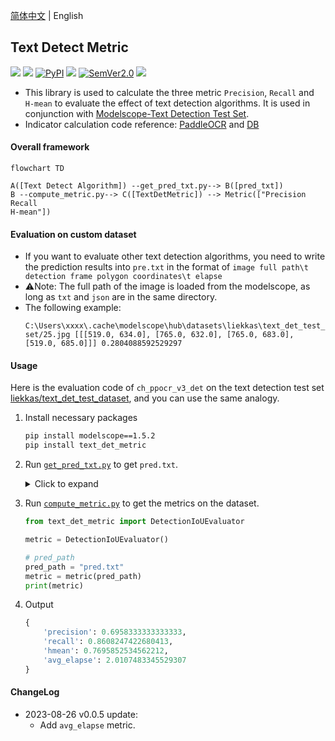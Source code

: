 [简体中文](https://github.com/SWHL/TextDetMetric/blob/main/docs/README_zh.md) | English

## Text Detect Metric
<p align="left">
     <a href=""><img src="https://img.shields.io/badge/OS-Linux%2C%20Win%2C%20Mac-pink.svg"></a>
     <a href=""><img src="https://img.shields.io/badge/python->=3.6,<3.12-aff.svg"></a>
     <a href="https://pypi.org/project/text_det_metric/"><img alt="PyPI" src="https://img.shields.io/pypi/v/text_det_metric"></a>
     <a href="https://pepy.tech/project/text_det_metric"><img src="https://static.pepy.tech/personalized-badge/text_det_metric?period=total&units=abbreviation&left_color=grey&right_color=blue&left_text=Downloads "></a>
<a href="https://semver.org/"><img alt="SemVer2.0" src="https://img.shields.io/badge/SemVer-2.0-brightgreen"></a>
     <a href="https://github.com/psf/black"><img src="https://img.shields.io/badge/code%20style-black-000000.svg"></a>
</p>

- This library is used to calculate the three metric `Precision`, `Recall` and `H-mean` to evaluate the effect of text detection algorithms. It is used in conjunction with [Modelscope-Text Detection Test Set](https://www.modelscope.cn/datasets/liekkas/text_det_test_dataset/summary).
- Indicator calculation code reference: [PaddleOCR](https://github.com/PaddlePaddle/PaddleOCR/blob/b13f99607653c220ba94df2a8650edac086b0f37/ppocr/metrics/eval_det_iou.py) and [DB](https://github.com/MhLiao/DB/blob/3c32b808d4412680310d3d28eeb6a2d5bf1566c5/concern/icdar2015_eval/detection/iou.py#L8)

#### Overall framework
```mermaid
flowchart TD

A([Text Detect Algorithm]) --get_pred_txt.py--> B([pred_txt])
B --compute_metric.py--> C([TextDetMetric]) --> Metric(["Precision
Recall
H-mean"])
```

#### Evaluation on custom dataset
- If you want to evaluate other text detection algorithms, you need to write the prediction results into `pre.txt` in the format of `image full path\t detection frame polygon coordinates\t elapse`
- ⚠️Note: The full path of the image is loaded from the modelscope, as long as `txt` and `json` are in the same directory.
- The following example:
    ```text
    C:\Users\xxxx\.cache\modelscope\hub\datasets\liekkas\text_det_test_dataset\master\data_files\extracted\f3ca4a17a478c1d798db96b03a5da8b144f13054fd06401e5a113a7ca4953491\text_det_test_data set/25.jpg [[[519.0, 634.0], [765.0, 632.0], [765.0, 683.0], [519.0, 685.0]]] 0.2804088592529297
    ```

#### Usage
Here is the evaluation code of `ch_ppocr_v3_det` on the text detection test set [liekkas/text_det_test_dataset](https://www.modelscope.cn/datasets/liekkas/text_det_test_dataset/summary), and you can use the same analogy.

1. Install necessary packages
    ```bash
    pip install modelscope==1.5.2
    pip install text_det_metric
    ```
2. Run [`get_pred_txt.py`](./get_pred_txt.py) to get `pred.txt`.
    <details>
        <summary>Click to expand</summary>
    
    ```python
    from pathlib import Path

    import cv2
    import yaml
    from modelscope.msdatasets import MsDataset
    from tqdm import tqdm

    from det_demos.ch_ppocr_v3_det import TextDetector

    root_dir = Path(__file__).resolve().parent


    def read_yaml(yaml_path):
        with open(yaml_path, "rb") as f:
            data = yaml.load(f, Loader=yaml.Loader)
        return data


    test_data = MsDataset.load(
        "text_det_test_dataset",
        namespace="liekkas",
        subset_name="default",
        split="test",
    )

    config_path = root_dir / 'det_demos' / 'ch_ppocr_v3_det' / 'config.yaml'
    config = read_yaml(str(config_path))

    # Configure the onnx model path.
    config['model_path'] = str(root_dir / 'det_demos' / config['model_path'])

    text_detector = TextDetector(config)

    content = []
    for one_data in tqdm(test_data):
        img_path = one_data.get("image:FILE")

        img = cv2.imread(str(img_path))
        dt_boxes, elapse = text_detector(img)
        content.append(f"{img_path}\t{dt_boxes.tolist()}\t{elapse}")

    with open("pred.txt", "w", encoding="utf-8") as f:
        for v in content:
            f.write(f"{v}\n")
    ```
    </details>

3. Run [`compute_metric.py`](./compute_metric.py) to get the metrics on the dataset.
    ```python
    from text_det_metric import DetectionIoUEvaluator

    metric = DetectionIoUEvaluator()

    # pred_path
    pred_path = "pred.txt"
    metric = metric(pred_path)
    print(metric)
    ```
4. Output
    ```python
    {
        'precision': 0.6958333333333333,
        'recall': 0.8608247422680413,
        'hmean': 0.7695852534562212,
        'avg_elapse': 2.0107483345529307
    }
    ```

#### ChangeLog
- 2023-08-26 v0.0.5 update:
    - Add `avg_elapse` metric.
